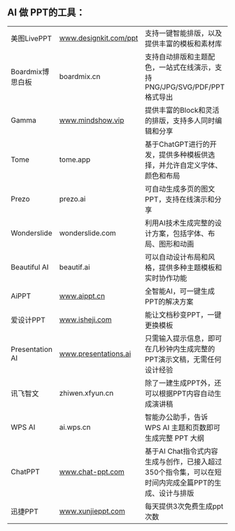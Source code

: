 ## AI 做 PPT的工具：

||||
|---|---|---|
|美图LivePPT|www.designkit.com/ppt|支持一键智能排版，以及提供丰富的模板和素材库|
|Boardmix博思白板|boardmix.cn|支持自动排版和主题配色，一站式在线演示，支持PNG/JPG/SVG/PDF/PPT格式导出|
|Gamma|www.mindshow.vip|提供丰富的Block和灵活的排版，支持多人同时编辑和分享|
|Tome|tome.app|基于ChatGPT进行的开发，提供多种模板供选择，并允许自定义字体、颜色和布局|
|Prezo|prezo.ai|可自动生成多页的图文PPT，支持在线演示和分享|
|Wonderslide|wonderslide.com|利用AI技术生成完整的设计方案，包括字体、布局、图形和动画|
|Beautiful AI|beautif.ai|可以自动设计布局和风格，提供多种主题模板和实时协作功能|
|AiPPT|www.aippt.cn|全智能AI，可一键生成PPT的解决方案|
|爱设计PPT|www.isheji.com|能让文档秒变PPT，一键更换模板|
|Presentation AI|www.presentations.ai|只需输入提示信息，即可在几秒钟内生成完整的PPT演示文稿，无需任何设计经验|
|讯飞智文|zhiwen.xfyun.cn|除了一建生成PPT外，还可以根据PPT内容自动生成演讲稿|
|WPS AI|ai.wps.cn|智能办公助手，告诉 WPS AI 主题和页数即可生成完整 PPT 大纲|
|ChatPPT|www.chat-ppt.com|基于AI Chat指令式内容生成与创作，已接入超过350个指令集，可以在短时间内完成全篇PPT的生成、设计与排版|
|迅捷PPT|www.xunjieppt.com|每天提供3次免费生成ppt次数|‌
